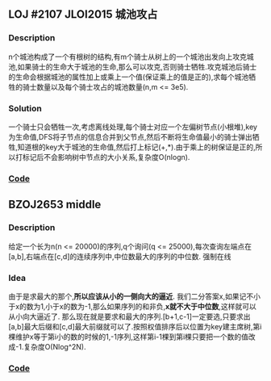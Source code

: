## LOJ #2107 JLOI2015 城池攻占
### Description
n个城池构成了一个有根树的结构,有m个骑士从树上的一个城池出发向上攻克城池,如果骑士的生命大于城池的生命,那么可以攻克,否则骑士牺牲.攻克城池后骑士的生命会根据城池的属性加上或乘上一个值(保证乘上的值是正的),求每个城池牺牲的骑士数量以及每个骑士攻占的城池数量(n,m <= 3e5).
### Solution
一个骑士只会牺牲一次,考虑离线处理,每个骑士对应一个左偏树节点(小根堆),key为生命值,DFS将子节点的信息合并到父节点,然后不断将生命值最小的骑士弹出牺牲,知道根的key大于城池的生命值,然后打上标记(+,*).由于乘上的树保证是正的,所以打标记后不会影响树中节点的大小关系,复杂度O(nlogn).
### [Code](https://loj.ac/submission/60856)
<!--more-->

## BZOJ2653 middle
### Description
给定一个长为n(n <= 20000)的序列,q个询问(q <= 25000),每次查询左端点在[a,b],右端点在[c,d]的连续序列中,中位数最大的序列的中位数.
强制在线
### Idea
由于是求最大的那个,**所以应该从小的一侧向大的逼近**.
我们二分答案x,如果记不小于x的数为1,小于x的数为-1,那么如果序列的和非负,**x就不大于中位数**,这样就可以从小向大逼近了.
那么现在就是要求和最大的序列.[b+1,c-1]一定要选,只要求出[a,b]最大后缀和[c,d]最大前缀就可以了.按照权值排序后以位置为key建主席树,第i棵维护x等于第i小的数的时候的1,-1序列,这样第i-1棵到第i棵只要把一个数的值改成-1.复杂度O(Nlog^2N).
### [Code](https://cn.vjudge.net/solution/12656215)
